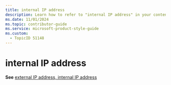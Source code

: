 ```yaml
---
title: internal IP address
description: Learn how to refer to "internal IP address" in your content.
ms.date: 11/01/2024
ms.topic: contributor-guide
ms.service: microsoft-product-style-guide
ms.custom:
  - TopicID 51148
---
```



# internal IP address

**See** [external IP address, internal IP address](~\a_z_names_terms\e\external-ip-address-internal-ip-address.md)